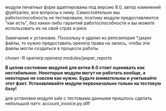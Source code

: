 модули печатных форм адаптированы под версию 8.0, автор изменений @yelizariev, все вопросы к нему. Самостоятельно мы работоспособность не тестировали, поэтому модули предоставляются "как есть", без каких-либо гарантий работоспособности и вы можете использовать их на свой страх и риск

Замечание к установке. 
Поскольку я удалил из репозитория *.jasper файлы, то нужно предоставить openerp права на запись, чтобы эти файлы могли создаться в процессе работы

chown -R openerp:openerp modules/jasper_reports

**В целом состояние модулей для ветки 8.0 стоит оценивать как нестабильное. Некоторые модули могут не работать вообще, а некоторые не совсем как нужно. Будьте внимательны и учитывайте этот факт. Устанавливайте модули первоначально только на тестовую базу!**

для установки модуля sale с тестовыми данными пришлось сделать небольшой патч: account_invoice.py.diff